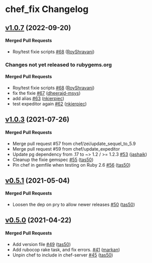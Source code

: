 # chef_fix Changelog

<!-- latest_release 1.0.7 -->
## [v1.0.7](https://github.com/chef/fixie/tree/v1.0.7) (2022-09-20)

#### Merged Pull Requests
- Roy/test fixie scripts [#68](https://github.com/chef/fixie/pull/68) ([RoyShravani](https://github.com/RoyShravani))
<!-- latest_release -->

<!-- release_rollup since=1.0.3 -->
### Changes not yet released to rubygems.org

#### Merged Pull Requests
- Roy/test fixie scripts [#68](https://github.com/chef/fixie/pull/68) ([RoyShravani](https://github.com/RoyShravani)) <!-- 1.0.7 -->
- fix the fixie [#67](https://github.com/chef/fixie/pull/67) ([dheerajd-msys](https://github.com/dheerajd-msys)) <!-- 1.0.6 -->
- add alias [#63](https://github.com/chef/fixie/pull/63) ([nkierpiec](https://github.com/nkierpiec)) <!-- 1.0.5 -->
- test expeditor again [#62](https://github.com/chef/fixie/pull/62) ([nkierpiec](https://github.com/nkierpiec)) <!-- 1.0.4 -->
<!-- release_rollup -->

<!-- latest_stable_release -->
## [v1.0.3](https://github.com/chef/fixie/tree/v1.0.3) (2021-07-26)

#### Merged Pull Requests
- Merge pull request #57 from chef/zei/update_sequel_to_5.9 
- Merge pull request #59 from chef/update_expeditor 
- Update pg dependency from .17 to ~&gt; 1.2 / &gt;= 1.2.3 [#53](https://github.com/chef/fixie/pull/53) ([jashaik](https://github.com/jashaik))
- Cleanup the fixie gemspec [#55](https://github.com/chef/fixie/pull/55) ([tas50](https://github.com/tas50))
- Pin chef in gemfile when testing on Ruby 2.6 [#56](https://github.com/chef/fixie/pull/56) ([tas50](https://github.com/tas50))
<!-- latest_stable_release -->

## [v0.5.1](https://github.com/chef/fixie/tree/v0.5.1) (2021-05-04)

#### Merged Pull Requests
- Loosen the dep on pry to allow newer releases [#50](https://github.com/chef/fixie/pull/50) ([tas50](https://github.com/tas50))

## [v0.5.0](https://github.com/chef/fixie/tree/v0.5.0) (2021-04-22)

#### Merged Pull Requests
- Add version file [#49](https://github.com/chef/fixie/pull/49) ([tas50](https://github.com/tas50))
- Add rubocop rake task, and fix errors. [#41](https://github.com/chef/fixie/pull/41) ([markan](https://github.com/markan))
- Unpin chef to include in chef-server [#45](https://github.com/chef/fixie/pull/45) ([tas50](https://github.com/tas50))